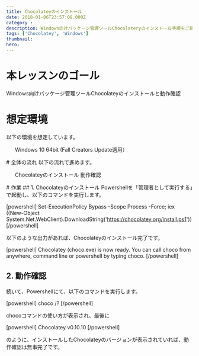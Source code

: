```yaml
---
title: Chocolateyのインストール
date: 2018-01-06T23:57:09.000Z
category : 
description: Windows向けパッケージ管理ツールChocolateryのインストール手順をご紹介いたします。
tags: ['Chocolatey', 'Windows']
thumbnail:
hero:
---
```


# 本レッスンのゴール
Windows向けパッケージ管理ツールChocolateyのインストールと動作確認
# 想定環境
以下の環境を想定しています。
<ul>
 	Windows 10 64bit (Fall Creators Update適用）
</ul>
# 全体の流れ
以下の流れで進めます。
<ul>
 	Chocolateyのインストール
 	動作確認
</ul>
# 作業
## 1. Chocolateyのインストール
Powershellを「<span class="highlight">管理者として実行する</span>」で起動し、以下のコマンドを実行します。

[powershell]
Set-ExecutionPolicy Bypass -Scope Process -Force; iex ((New-Object System.Net.WebClient).DownloadString('https://chocolatey.org/install.ps1'))
[/powershell]

以下のような出力があれば、Chocolateyのインストール完了です。

[powershell]
Chocolatey (choco.exe) is now ready.
You can call choco from anywhere, command line or powershell by typing choco.
[/powershell]

## 2. 動作確認
続いて、Powershellにて、以下のコマンドを実行します。

[powershell]
choco /?
[/powershell]

chocoコマンドの使い方が表示され、最後に

[powershell]
Chocolatey v0.10.10
[/powershell]

のように、インストールしたChocolateyのバージョンが表示されていれば、動作確認は無事完了です。
